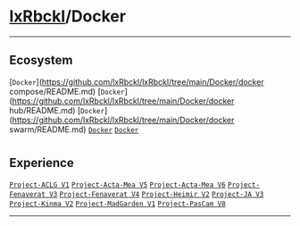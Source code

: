 # [lxRbckl](https://github.com/lxRbckl/lxRbckl/tree/main)/Docker

---
## Ecosystem
[`Docker`](https://github.com/lxRbckl/lxRbckl/tree/main/Docker/docker compose/README.md) [`Docker`](https://github.com/lxRbckl/lxRbckl/tree/main/Docker/docker hub/README.md) [`Docker`](https://github.com/lxRbckl/lxRbckl/tree/main/Docker/docker swarm/README.md) [`Docker`](https://github.com/lxRbckl/lxRbckl/tree/main/Docker/docker-compose/README.md) [`Docker`](https://github.com/lxRbckl/lxRbckl/tree/main/Docker/docker-swarm/README.md)

# 

## Experience
[`Project-ACLG V1`](https://github.com/lxRbckl/Project-ACLG/blob/V1/README.md) [`Project-Acta-Mea V5`](https://github.com/lxRbckl/Project-Acta-Mea/blob/V5/README.md) [`Project-Acta-Mea V6`](https://github.com/lxRbckl/Project-Acta-Mea/blob/V6/README.md) [`Project-Fenaverat V3`](https://github.com/lxRbckl/Project-Fenaverat/blob/V3/README.md) [`Project-Fenaverat V4`](https://github.com/lxRbckl/Project-Fenaverat/blob/V4/README.md) [`Project-Heimir V2`](https://github.com/lxRbckl/Project-Heimir/blob/V2/README.md) [`Project-JA V3`](https://github.com/lxRbckl/Project-JA/blob/V3/README.md) [`Project-Kinma V2`](https://github.com/lxRbckl/Project-Kinma/blob/V2/README.md) [`Project-MadGarden V1`](https://github.com/lxRbckl/Project-MadGarden/blob/V1/README.md) [`Project-PasCam V8`](https://github.com/lxRbckl/Project-PasCam/blob/V8/README.md)

---
